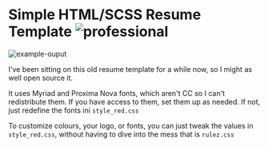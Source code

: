 # Simple HTML/SCSS Resume Template ![professional](https://img.shields.io/badge/maybe-serious%3F-green.svg?style=flat-square)

![example-ouput](https://i.imgur.com/RaEWCsb.png)

I've been sitting on this old resume template for a while now, so I might as well open source it.

It uses Myriad and Proxima Nova fonts, which aren't CC so I can't redistribute them. If you have access to them, set them up as needed. If not, just redefine the fonts ini `style_red.css`

To customize colours, your logo, or fonts, you can just tweak the values in `style_red.css`, without having to dive into the mess that is `rulez.css`

